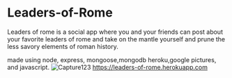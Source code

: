 ﻿# Leaders-of-Rome
Leaders of rome is a social app where you and your friends can post about your favorite leaders of rome and take on the mantle yourself and prune the less savory elements of roman history.

made using node, express, mongoose,mongodb heroku,google pictures, and javascript.
![Capture123](https://user-images.githubusercontent.com/110426298/189570491-aa718d61-136d-436d-8c5e-a1a1dce135f8.PNG)
https://leaders-of-rome.herokuapp.com
